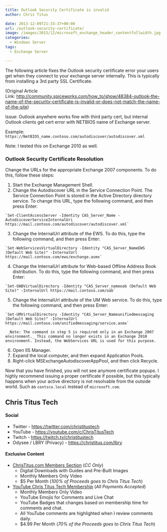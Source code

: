 ```yaml
---
title: Outlook Security Certificate is invalid
author: Chris Titus

date: 2013-12-09T21:33:37+00:00
url: /outlook-security-certificate/
image: /images/2013/12/microsoft_exchange_header_contentfullwidth.jpg
categories:
  - Windows Server
tags:
  - Exchange Server

---
```

The following article fixes the Outlook security certificate error your users get when they connect to your exchange server internally. This is typically from installing a 3rd party SSL Certificate.<!--more-->

(Original Article Link: <http://community.spiceworks.com/how_to/show/48384-outlook-the-name-of-the-security-certificate-is-invalid-or-does-not-match-the-name-of-the-site>)

Issue: Outlook anywhere works fine with third party cert, but internal Outlook clients get cert error with NETBIOS name of Exchange server.
  
Example: `https://NetBIOS_name.contoso.com/autodiscover/autodiscover.xml`
  
Note: I tested this on Exchange 2010 as well.

### Outlook Security Certificate Resolution

Change the URLs for the appropriate Exchange 2007 components. To do this, follow these steps:

  1. Start the Exchange Management Shell.
  2. Change the Autodiscover URL in the Service Connection Point. The Service Connection Point is stored in the Active Directory directory service. To change this URL, type the following command, and then press Enter:
  
    `Set-ClientAccessServer -Identity CAS_Server_Name -AutodiscoverServiceInternalUri https://mail.contoso.com/autodiscover/autodiscover.xml`
  3. Change the InternalUrl attribute of the EWS. To do this, type the following command, and then press Enter:
  
    `Set-WebServicesVirtualDirectory -Identity "CAS_Server_NameEWS (Default Web Site)" -InternalUrl https://mail.contoso.com/ews/exchange.asmx`
  4. Change the InternalUrl attribute for Web-based Offline Address Book distribution. To do this, type the following command, and then press Enter:
  
    `Set-OABVirtualDirectory -Identity "CAS_Server_nameoab (Default Web Site)" -InternalUrl https://mail.contoso.com/oab`
  5. Change the InternalUrl attribute of the UM Web service. To do this, type the following command, and then press Enter:
  
    `Set-UMVirtualDirectory -Identity "CAS_Server_Nameunifiedmessaging (Default Web Site)" -InternalUrl https://mail.contoso.com/unifiedmessaging/service.asmx`
  
     _Note: The command in step 5 is required only in an Exchange 2007 environment._ This command no longer exists in an Exchange 2010 environment. Instead, the WebServices URL is used for this purpose.
  6. Open IIS Manager.
  7. Expand the local computer, and then expand Application Pools.
  8. Right-click MSExchangeAutodiscoverAppPool, and then click Recycle.

Now that you have finished, you will not see anymore certificate popups. I highly recommend issuing a proper certificate if possible, but this typically happens when your active directory is not resolvable from the outside world. Such as `contsco.local` instead of `microsoft.com`.

## Chris Titus Tech

#### Social

- Twitter - <https://twitter.com/christitustech>
- YouTube - <https://youtube.com/c/ChrisTitusTech>
- Twitch - <https://twitch.tv/christitustech>
- Odysee / LBRY (Privacy) - <https://christitus.com/lbry>

#### Exclusive Content

- [ChrisTitus.com Members Section][1] (_CC Only_)
  - Digital Downloads with Guides and Pre-Built Images
  - Monthly Members Only Video
  - $5 Per Month (_100% of Proceeds goes to Chris Titus Tech_)
- [YouTube Chris Titus Tech Membership][2] (_All Payments Accepted_)
  - Monthly Members Only Video
  - YouTube Emojis for Comments and Live Chat
  - YouTube Badges that changes based on membership time for comments and chat.
  - All YouTube comments are highlighted when I review comments daily. 
  - $4.99 Per Month (_70% of the Proceeds goes to Chris Titus Tech_)

 [1]: https://portal.christitus.com
 [2]: https://christitus.com/join
